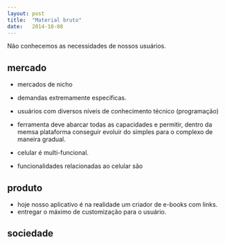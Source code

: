 ```yaml
---
layout: post
title:  "Material bruto"
date:   2014-10-08
---
```

Não conhecemos as necessidades de nossos usuários.


## mercado
- mercados de nicho
- demandas extremamente específicas.
- usuários com diversos níveis de conhecimento técnico (programação)
- ferramenta deve abarcar todas as capacidades e permitir, dentro da memsa plataforma conseguir evoluir do simples para o complexo de maneira gradual.

- celular é multi-funcional.
- funcionalidades relacionadas ao celular são


## produto
- hoje nosso aplicativo é na realidade um criador de e-books com links.
- entregar o máximo de customização para o usuário.


## sociedade